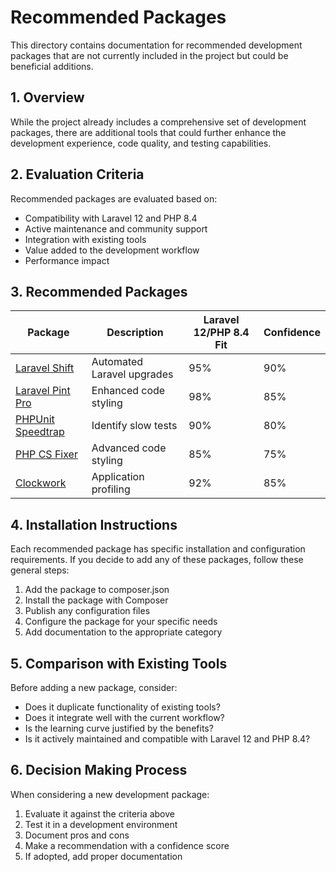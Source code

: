 # Recommended Packages

This directory contains documentation for recommended development packages that are not currently included in the project but could be beneficial additions.

## 1. Overview

While the project already includes a comprehensive set of development packages, there are additional tools that could further enhance the development experience, code quality, and testing capabilities.

## 2. Evaluation Criteria

Recommended packages are evaluated based on:

- Compatibility with Laravel 12 and PHP 8.4
- Active maintenance and community support
- Integration with existing tools
- Value added to the development workflow
- Performance impact

## 3. Recommended Packages

| Package | Description | Laravel 12/PHP 8.4 Fit | Confidence |
|---------|-------------|------------------------|------------|
| [Laravel Shift](https://laravelshift.com/) | Automated Laravel upgrades | 95% | 90% |
| [Laravel Pint Pro](https://github.com/laravel/pint-pro) | Enhanced code styling | 98% | 85% |
| [PHPUnit Speedtrap](https://github.com/johnkary/phpunit-speedtrap) | Identify slow tests | 90% | 80% |
| [PHP CS Fixer](https://github.com/FriendsOfPHP/PHP-CS-Fixer) | Advanced code styling | 85% | 75% |
| [Clockwork](https://github.com/itsgoingd/clockwork) | Application profiling | 92% | 85% |

## 4. Installation Instructions

Each recommended package has specific installation and configuration requirements. If you decide to add any of these packages, follow these general steps:

1. Add the package to composer.json
2. Install the package with Composer
3. Publish any configuration files
4. Configure the package for your specific needs
5. Add documentation to the appropriate category

## 5. Comparison with Existing Tools

Before adding a new package, consider:

- Does it duplicate functionality of existing tools?
- Does it integrate well with the current workflow?
- Is the learning curve justified by the benefits?
- Is it actively maintained and compatible with Laravel 12 and PHP 8.4?

## 6. Decision Making Process

When considering a new development package:

1. Evaluate it against the criteria above
2. Test it in a development environment
3. Document pros and cons
4. Make a recommendation with a confidence score
5. If adopted, add proper documentation

